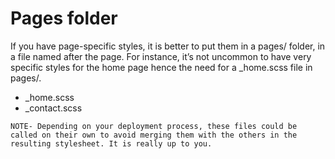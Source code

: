 # Pages folder

If you have page-specific styles, it is better to put them in a pages/ folder, in a file named after the page. For instance, it’s not uncommon to have very specific styles for the home page hence the need for a _home.scss file in pages/.

- _home.scss
- _contact.scss

```code
NOTE- Depending on your deployment process, these files could be called on their own to avoid merging them with the others in the resulting stylesheet. It is really up to you.
```
